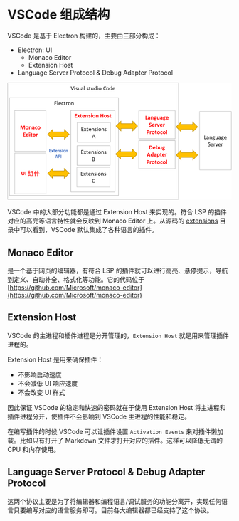 # VSCode 组成结构

VSCode 是基于 Electron 构建的，主要由三部分构成：

- Electron: UI
  - Monaco Editor
  - Extension Host
- Language Server Protocol & Debug Adapter Protocol

![VSCode组成](images/2.VSCode组成.png)

VSCode 中的大部分功能都是通过 Extension Host 来实现的。符合 LSP 的插件对应的高亮等语言特性就会反映到 Monaco Editor 上。从源码的 [extensions](https://github.com/microsoft/vscode/tree/master/extensions) 目录中可以看到，VSCode 默认集成了各种语言的插件。

## Monaco Editor

是一个基于网页的编辑器，有符合 LSP 的插件就可以进行高亮、悬停提示，导航到定义、自动补全、格式化等功能。它的代码位于 [https://github.com/Microsoft/monaco-editor](https://github.com/Microsoft/monaco-editor)


## Extension Host

VSCode 的主进程和插件进程是分开管理的，`Extension Host` 就是用来管理插件进程的。

Extension Host 是用来确保插件：

- 不影响启动速度
- 不会减低 UI 响应速度
- 不会改变 UI 样式

因此保证 VSCode 的稳定和快速的密码就在于使用 Extension Host 将主进程和插件进程分开，使插件不会影响到 VSCode 主进程的性能和稳定。

在编写插件的时候 VSCode 可以让插件设置 `Activation Events` 来对插件懒加载。比如只有打开了 Markdown 文件才打开对应的插件。这样可以降低无谓的 CPU 和内存使用。

## Language Server Protocol & Debug Adapter Protocol

这两个协议主要是为了将编辑器和编程语言/调试服务的功能分离开，实现任何语言只要编写对应的语言服务即可。目前各大编辑器都已经支持了这个协议。
